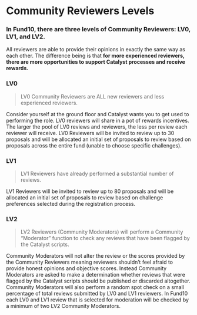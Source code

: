 # **Community Reviewers Levels**
### In Fund10, there are three levels of Community Reviewers: LV0, LV1, and LV2.

All reviewers are able to provide their opinions in exactly the same way as each other. The difference being is that **for more experienced reviewers, there are more opportunities to support Catalyst processes and receive rewards.**

### LV0
>LV0 Community Reviewers are ALL new reviewers and less experienced reviewers.

Consider yourself at the ground floor and Catalyst wants you to get used to performing the role. LV0 reviewers will share in a pot of rewards incentives. The larger the pool of LV0 reviews and reviewers, the less per review each reviewer will receive. LV0 Reviewers will be invited to review up to 30 proposals and will be allocated an initial set of proposals to review based on proposals across the entire fund (unable to choose specific challenges).

### LV1
>LV1 Reviewers have already performed a substantial number of reviews.

LV1 Reviewers will be invited to review up to 80 proposals and will be allocated an initial set of proposals to review based on challenge preferences selected during the registration process.

### LV2
>LV2 Reviewers (Community Moderators) will perform a Community “Moderator” function to check any reviews that have been flagged by the Catalyst scripts.

Community Moderators will not alter the review or the scores provided by the Community Reviewers meaning reviewers shouldn’t feel afraid to provide honest opinions and objective scores. Instead Community Moderators are asked to make a determination whether reviews that were flagged by the Catalyst scripts should be published or discarded altogether.  Community Moderators will also perform a random spot check on a small percentage of total reviews submitted by LV0 and LV1 reviewers.  In Fund10 each LV0 and LV1 review that is selected for moderation will be checked by a minimum of two LV2 Community Moderators.
